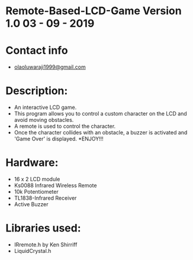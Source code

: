 # Remote-Based-LCD-Game Version 1.0 03 - 09 - 2019

# Contact info
* olaoluwaraji1999@gmail.com

# Description:
* An interactive LCD game.
* This program allows you to control a custom character on the LCD and avoid moving obstacles.
* A remote is used to control the character.
* Once the character collides with an obstacle, a buzzer is activated and 'Game Over' is displayed.
*ENJOY!!!

# Hardware:
* 16 x 2 LCD module
* Ks0088 Infrared Wireless Remote
* 10k Potentiometer
* TL1838-Infrared Receiver
* Active Buzzer

# Libraries used:
* IRremote.h by Ken Shirriff
* LiquidCrystal.h

